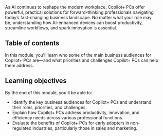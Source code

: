 As AI continues to reshape the modern workplace, Copilot+ PCs offer powerful, practical solutions for forward-thinking professionals navigating today’s fast-changing business landscape. No matter what your role may be, understanding how AI-enhanced devices can boost productivity, streamline workflows, and spark innovation is essential.

## Table of contents

In this module, you'll learn who some of the main business audiences for Copilot+ PCs are—and what priorities and challenges Copilot+ PCs can help them address.

## Learning objectives

By the end of this module, you'll be able to:

- Identify the key business audiences for Copilot+ PCs and understand their roles, priorities, and challenges.
- Explain how Copilot+ PCs address productivity, innovation, and efficiency needs across various professional functions.
- Evaluate the benefits of Copilot+ PCs for early adopters in non-regulated industries, particularly those in sales and marketing.